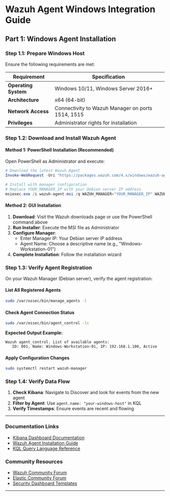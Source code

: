 # Wazuh Agent Windows Integration Guide

## Part 1: Windows Agent Installation

### Step 1.1: Prepare Windows Host

Ensure the following requirements are met:

| Requirement | Specification |
|-------------|---------------|
| **Operating System** | Windows 10/11, Windows Server 2016+ |
| **Architecture** | x64 (64-bit) |
| **Network Access** | Connectivity to Wazuh Manager on ports 1514, 1515 |
| **Privileges** | Administrator rights for installation |

### Step 1.2: Download and Install Wazuh Agent

#### Method 1: PowerShell Installation (Recommended)

Open PowerShell as Administrator and execute:

```powershell
# Download the latest Wazuh Agent
Invoke-WebRequest -Uri "https://packages.wazuh.com/4.x/windows/wazuh-agent-4.12.0-1.msi" -OutFile "wazuh-agent.msi"

# Install with manager configuration
# Replace YOUR_MANAGER_IP with your Debian server IP address
msiexec.exe /i wazuh-agent.msi /q WAZUH_MANAGER="YOUR_MANAGER_IP" WAZUH_REGISTRATION_SERVER="YOUR_MANAGER_IP"
```

#### Method 2: GUI Installation

1. **Download**: Visit the Wazuh downloads page or use the PowerShell command above
2. **Run Installer**: Execute the MSI file as Administrator
3. **Configure Manager**: 
   - Enter Manager IP: Your Debian server IP address
   - Agent Name: Choose a descriptive name (e.g., "Windows-Workstation-01")
4. **Complete Installation**: Follow the installation wizard

### Step 1.3: Verify Agent Registration

On your Wazuh Manager (Debian server), verify the agent registration:

#### List All Registered Agents
```bash
sudo /var/ossec/bin/manage_agents -l
```

#### Check Agent Connection Status
```bash
sudo /var/ossec/bin/agent_control -lc
```

**Expected Output Example:**
```
Wazuh agent_control. List of available agents:
   ID: 001, Name: Windows-Workstation-01, IP: 192.168.1.100, Active
```

#### Apply Configuration Changes
```bash
sudo systemctl restart wazuh-manager
```

### Step 1.4: Verify Data Flow

1. **Check Kibana**: Navigate to Discover and look for events from the new agent
2. **Filter by Agent**: Use `agent.name: "your-windows-host"` in KQL
3. **Verify Timestamps**: Ensure events are recent and flowing

---


### Documentation Links
- [Kibana Dashboard Documentation](https://www.elastic.co/guide/en/kibana/current/dashboard.html)
- [Wazuh Agent Installation Guide](https://documentation.wazuh.com/current/installation-guide/wazuh-agent/)
- [KQL Query Language Reference](https://www.elastic.co/guide/en/kibana/current/kuery-query.html)

### Community Resources
- [Wazuh Community Forum](https://wazuh.com/community/)
- [Elastic Community Forum](https://discuss.elastic.co/)
- [Security Dashboard Templates](https://github.com/elastic/examples)

---


